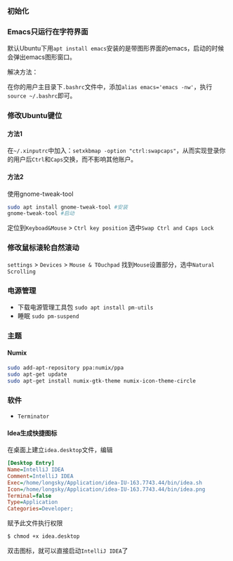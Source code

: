 ### 初始化

### Emacs只运行在字符界面

默认Ubuntu下用`apt install emacs`安装的是带图形界面的emacs，启动的时候会弹出emacs图形窗口。

解决方法：

在你的用户主目录下`.bashrc`文件中，添加`alias emacs='emacs -nw'`，执行`source ~/.bashrc`即可。



### 修改Ubuntu键位

#### 方法1
在`~/.xinputrc`中加入：`setxkbmap -option "ctrl:swapcaps"`，从而实现登录你的用户后`Ctrl`和`Caps`交换，而不影响其他账户。


#### 方法2
使用gnome-tweak-tool

```bash
sudo apt install gnome-tweak-tool #安装
gnome-tweak-tool #启动
```

定位到`Keyboad&Mouse` > `Ctrl key position` 选中`Swap Ctrl and Caps Lock`

### 修改鼠标滚轮自然滚动
`settings` > `Devices` > `Mouse & TOuchpad` 找到`Mouse`设置部分，选中`Natural Scrolling`

### 电源管理

- 下载电源管理工具包 `sudo apt install pm-utils`
- 睡眠 `sudo pm-suspend`



### 主题

#### Numix

``` bash
sudo add-apt-repository ppa:numix/ppa
sudo apt-get update
sudo apt-get install numix-gtk-theme numix-icon-theme-circle
```



### 软件
- `Terminator`


#### Idea生成快捷图标
在桌面上建立`idea.desktop`文件，编辑

``` ini
[Desktop Entry]
Name=IntelliJ IDEA
Comment=IntelliJ IDEA
Exec=/home/longsky/Application/idea-IU-163.7743.44/bin/idea.sh
Icon=/home/longsky/Application/idea-IU-163.7743.44/bin/idea.png
Terminal=false
Type=Application
Categories=Developer;
```

赋予此文件执行权限

``` bash
$ chmod +x idea.desktop
```

双击图标，就可以直接启动`IntelliJ IDEA`了

